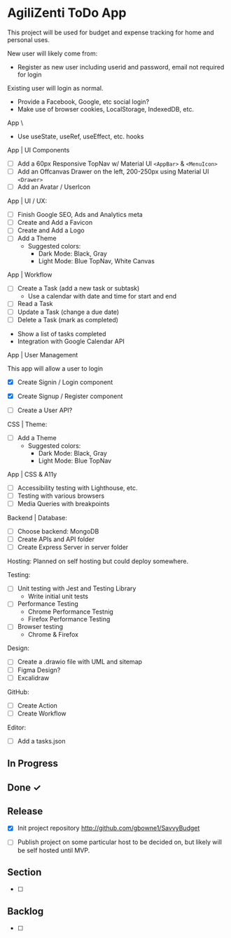 # AgiliZenti ToDo App

This project will be used for budget and expense tracking for home and personal uses.

New user will likely come from:

- Register as new user including userid and password, email not required for login

Existing user will login as normal.

- Provide a Facebook, Google, etc social login?
- Make use of browser cookies, LocalStorage, IndexedDB, etc.

App \

- Use useState, useRef, useEffect, etc. hooks

App | UI Components

- [ ] Add a 60px Responsive TopNav w/ Material UI `<AppBar>` & `<MenuIcon>`
- [ ] Add an Offcanvas Drawer on the left, 200-250px using Material UI `<Drawer>`
- [ ] Add an Avatar / UserIcon

App | UI / UX:

- [ ] Finish Google SEO, Ads and Analytics meta
- [ ] Create and Add a Favicon
- [ ] Create and Add a Logo
- [ ] Add a Theme
  - Suggested colors:
    - Dark Mode: Black, Gray
    - Light Mode: Blue TopNav, White Canvas

App | Workflow

- [ ] Create a Task (add a new task or subtask)
  - Use a calendar with date and time for start and end
- [ ] Read a Task
- [ ] Update a Task (change a due date)
- [ ] Delete a Task (mark as completed)

- Show a list of tasks completed
- Integration with Google Calendar API

App | User Management

This app will allow a user to login

- [x] Create Signin / Login component
- [x] Create Signup / Register component

- [ ] Create a User API?

CSS | Theme:

- [ ] Add a Theme
  - Suggested colors:
    - Dark Mode: Black, Gray
    - Light Mode: Blue TopNav

App | CSS & A11y

- [ ] Accessibility testing with Lighthouse, etc.
- [ ] Testing with various browsers
- [ ] Media Queries with breakpoints

Backend | Database:

- [ ] Choose backend: MongoDB
- [ ] Create APIs and API folder
- [ ] Create Express Server in server folder

Hosting:
Planned on self hosting but could deploy somewhere.

Testing:

- [ ] Unit testing with Jest and Testing Library
  - Write initial unit tests
- [ ] Performance Testing
  - Chrome Performance Testnig
  - Firefox Performance Testing
- [ ] Browser testing
  - Chrome & Firefox

Design:

- [ ] Create a .drawio file with UML and sitemap
- [ ] Figma Design?
- [ ] Excalidraw

GitHub:

- [ ] Create Action
- [ ] Create Workflow

Editor:

- [ ] Add a tasks.json

## In Progress

## Done ✓

## Release

- [x] Init project repository
      <http://github.com/gbowne1/SavvyBudget>

- [ ] Publish project on some particular host to be decided on, but likely will be self hosted until MVP.

## Section

- [ ]

## Backlog

- [ ]
